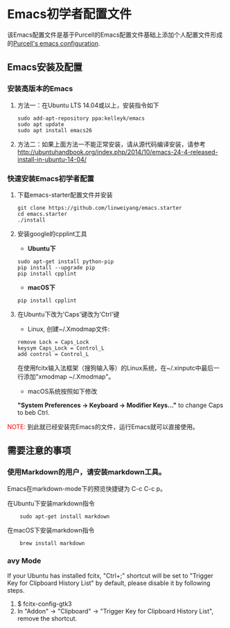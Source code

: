 # Emacs初学者配置文件

该Emacs配置文件是基于Purcell的Emacs配置文件基础上添加个人配置文件形成的[Purcell's emacs configuration](https://github.com/purcell/emacs.d).

## Emacs安装及配置

### 安装高版本的Emacs
1. 方法一：在Ubuntu LTS 14.04或以上，安装指令如下

    ``` shell
    sudo add-apt-repository ppa:kelleyk/emacs
    sudo apt update
    sudo apt install emacs26
    ```

2. 方法二：如果上面方法一不能正常安装，请从源代码编译安装，请参考 http://ubuntuhandbook.org/index.php/2014/10/emacs-24-4-released-install-in-ubuntu-14-04/

### 快速安装Emacs初学者配置

1. 下载emacs-starter配置文件并安装

    ``` shell
    git clone https://github.com/linweiyang/emacs.starter
    cd emacs.starter
    ./install
    ```
2. 安装google的cpplint工具

    * **Ubuntu下**

    ``` shell
    sudo apt-get install python-pip
    pip install --upgrade pip
    pip install cpplint
    ```

    * **macOS下**  

    ``` shell
    pip install cpplint
    ```

3. 在Ubuntu下改为'Caps'键改为'Ctrl'键

    - Linux, 创建~/.Xmodmap文件:

    ``` xmodmap
    remove Lock = Caps_Lock
    keysym Caps_Lock = Control_L
    add control = Control_L
    ```

    在使用fcitx输入法框架（搜狗输入等）的Linux系统，在~/.xinputc中最后一行添加"xmodmap ~/.Xmodmap"。

    - macOS系统按照如下修改
    
    **"System Preferences -> Keyboard -> Modifier Keys..."** to change Caps to beb Ctrl.


<font color=#ff0000>NOTE:</font> 到此就已经安装完Emacs的文件，运行Emacs就可以直接使用。


## 需要注意的事项

### 使用Markdown的用户，请安装markdown工具。

Emacs在markdown-mode下的预览快捷键为 C-c C-c p。

在Ubuntu下安装markdown指令

``` shell
    sudo apt-get install markdown
```

在macOS下安装markdown指令

``` shell
    brew install markdown
```

### avy Mode
If your Ubuntu has installed fcitx, "Ctrl+;" shortcut will be set to "Trigger Key for Clipboard History List" by default, please disable it by following steps.

1. $ fcitx-config-gtk3  
2. In "Addon" -> "Clipboard" -> "Trigger Key for Clipboard History List", remove the shortcut.  


